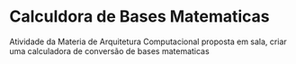 <h1>Calculdora de Bases Matematicas</h1>
<p>Atividade da Materia de Arquitetura Computacional proposta em sala, criar uma calculadora de conversão de bases matematicas</p>
